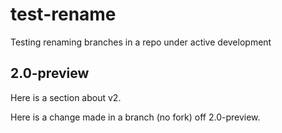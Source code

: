 # test-rename
Testing renaming branches in a repo under active development

## 2.0-preview
Here is a section about v2.

Here is a change made in a branch (no fork) off 2.0-preview.
